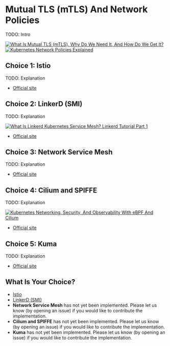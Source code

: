# Mutual TLS (mTLS) And Network Policies

TODO: Intro

[![What Is Mutual TLS (mTLS), Why Do We Need It, And How Do We Get It?](https://img.youtube.com/vi/b38k2GiLDdc/0.jpg)](https://youtu.be/b38k2GiLDdc)
[![Kubernetes Network Policies Explained](https://img.youtube.com/vi/18FEA5xXBGY/0.jpg)](https://youtu.be/18FEA5xXBGY)

## Choice 1: Istio

TODO: Explanation

* [Official site](https://istio.io)

## Choice 2: LinkerD (SMI)

TODO: Explanation

[![What Is Linkerd Kubernetes Service Mesh? Linkerd Tutorial Part 1](https://img.youtube.com/vi/mDC3KA_6vfg/0.jpg)](https://youtu.be/mDC3KA_6vfg)
* [Official site](https://linkerd.io)

## Choice 3: Network Service Mesh

TODO: Explanation

* [Official site](https://networkservicemesh.io)

## Choice 4: Cilium and SPIFFE

TODO: Explanation

[![Kubernetes Networking, Security, And Observability With eBPF And Cilium](https://img.youtube.com/vi/sfhRFtYbuyo/0.jpg)](https://youtu.be/sfhRFtYbuyo)
* [Official site](https://cilium.io)

## Choice 5: Kuma

TODO: Explanation

* [Official site](https://kuma.io)

## What Is Your Choice?

* [Istio](istio.md)
* [LinkerD (SMI)](linkerd.md)
* **Network Service Mesh** has not yet been implemented. Please let us know (by opening an issue) if you would like to contribute the implementation.
* **Cilium and SPIFFE** has not yet been implemented. Please let us know (by opening an issue) if you would like to contribute the implementation.
* **Kuma** has not yet been implemented. Please let us know (by opening an issue) if you would like to contribute the implementation.
